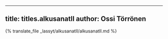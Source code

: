 
---
title: titles.alkusanatII
author: Ossi Törrönen
---
{% translate_file _lassyt/alkusanatII/alkusanatII.md %}